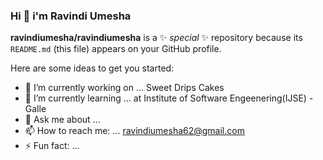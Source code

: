 ### Hi  👋 i'm Ravindi Umesha


**ravindiumesha/ravindiumesha** is a ✨ _special_ ✨ repository because its `README.md` (this file) appears on your GitHub profile.

Here are some ideas to get you started:

- 🔭 I’m currently working on ... Sweet Drips Cakes 
- 🌱 I’m currently learning ... at Institute of Software Engeenering(IJSE) - Galle
- 💬 Ask me about ...
- 📫 How to reach me: ... ravindiumesha62@gmail.com
- ⚡ Fun fact: ...


